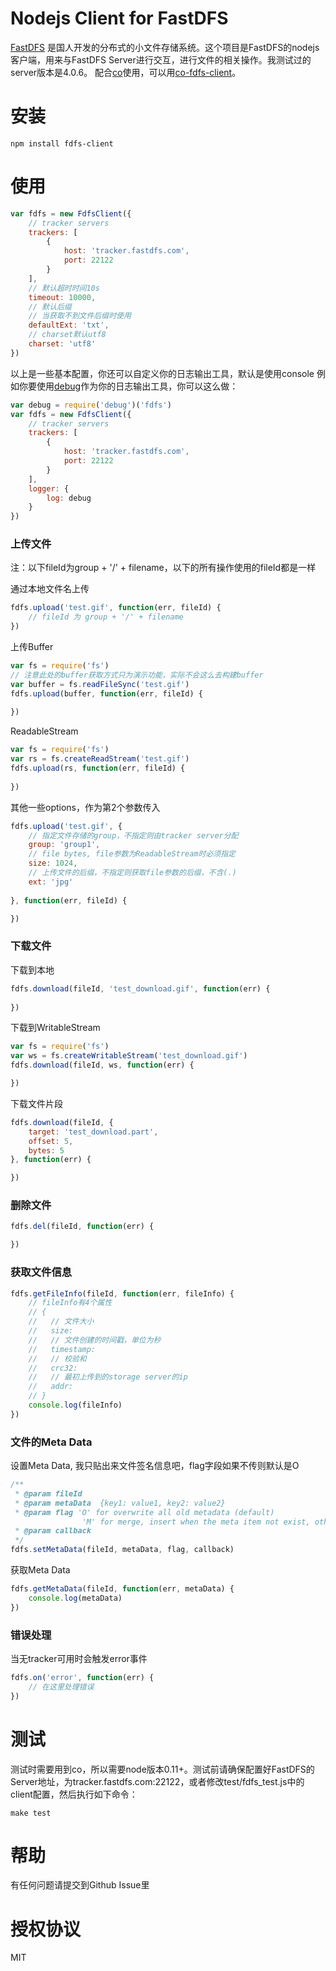 # Nodejs Client for FastDFS

[FastDFS](http://bbs.chinaunix.net/forum-240-1.html) 是国人开发的分布式的小文件存储系统。这个项目是FastDFS的nodejs客户端，用来与FastDFS Server进行交互，进行文件的相关操作。我测试过的server版本是4.0.6。
配合[co](https://github.com/visionmedia/co)使用，可以用[co-fdfs-client](https://github.com/chenboxiang/co-fdfs-client)。

# 安装
```shell
npm install fdfs-client
```

# 使用
```javascript
var fdfs = new FdfsClient({
    // tracker servers
    trackers: [
        {
            host: 'tracker.fastdfs.com',
            port: 22122
        }
    ],
    // 默认超时时间10s
    timeout: 10000,
    // 默认后缀
    // 当获取不到文件后缀时使用
    defaultExt: 'txt',
    // charset默认utf8
    charset: 'utf8'
})
```
以上是一些基本配置，你还可以自定义你的日志输出工具，默认是使用console
例如你要使用[debug](https://github.com/visionmedia/debug)作为你的日志输出工具，你可以这么做：
```javascript
var debug = require('debug')('fdfs')
var fdfs = new FdfsClient({
    // tracker servers
    trackers: [
        {
            host: 'tracker.fastdfs.com',
            port: 22122
        }
    ],
    logger: {
        log: debug
    }
})
```

### 上传文件
注：以下fileId为group + '/' + filename，以下的所有操作使用的fileId都是一样

通过本地文件名上传
```javascript
fdfs.upload('test.gif', function(err, fileId) {
    // fileId 为 group + '/' + filename
})
```

上传Buffer
```javascript
var fs = require('fs')
// 注意此处的buffer获取方式只为演示功能，实际不会这么去构建buffer
var buffer = fs.readFileSync('test.gif')
fdfs.upload(buffer, function(err, fileId) {
    
})
```

ReadableStream
```javascript
var fs = require('fs')
var rs = fs.createReadStream('test.gif')
fdfs.upload(rs, function(err, fileId) {
    
})
```

其他一些options，作为第2个参数传入
```js
fdfs.upload('test.gif', {
    // 指定文件存储的group，不指定则由tracker server分配
    group: 'group1',
    // file bytes, file参数为ReadableStream时必须指定
    size: 1024,
    // 上传文件的后缀，不指定则获取file参数的后缀，不含(.)
    ext: 'jpg'
    
}, function(err, fileId) {

})
```

### 下载文件

下载到本地
```js
fdfs.download(fileId, 'test_download.gif', function(err) {
    
})
```

下载到WritableStream
```js
var fs = require('fs')
var ws = fs.createWritableStream('test_download.gif')
fdfs.download(fileId, ws, function(err) {

})

```

下载文件片段
```js
fdfs.download(fileId, {
    target: 'test_download.part',
    offset: 5,
    bytes: 5
}, function(err) {

})
```

### 删除文件

```js
fdfs.del(fileId, function(err) {

})
```

### 获取文件信息

```js
fdfs.getFileInfo(fileId, function(err, fileInfo) {
    // fileInfo有4个属性
    // {
    //   // 文件大小
    //   size:
    //   // 文件创建的时间戳，单位为秒
    //   timestamp:
    //   // 校验和
    //   crc32:
    //   // 最初上传到的storage server的ip
    //   addr:
    // }
    console.log(fileInfo)
})
```

### 文件的Meta Data

设置Meta Data, 我只贴出来文件签名信息吧，flag字段如果不传则默认是O
```js
/**
 * @param fileId
 * @param metaData  {key1: value1, key2: value2}
 * @param flag 'O' for overwrite all old metadata (default)
                'M' for merge, insert when the meta item not exist, otherwise update it
 * @param callback
 */
fdfs.setMetaData(fileId, metaData, flag, callback)
```

获取Meta Data
```js
fdfs.getMetaData(fileId, function(err, metaData) {
    console.log(metaData)
})
```


### 错误处理

当无tracker可用时会触发error事件
```javascript
fdfs.on('error', function(err) {
    // 在这里处理错误
})
```

# 测试
测试时需要用到co，所以需要node版本0.11+。测试前请确保配置好FastDFS的Server地址，为tracker.fastdfs.com:22122，或者修改test/fdfs_test.js中的client配置，然后执行如下命令：
```shell
make test
```

# 帮助
有任何问题请提交到Github Issue里

# 授权协议
MIT